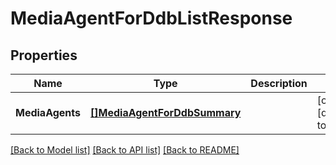 # MediaAgentForDdbListResponse

## Properties
Name | Type | Description | Notes
------------ | ------------- | ------------- | -------------
**MediaAgents** | [**[]MediaAgentForDdbSummary**](MediaAgentForDDBSummary.md) |  | [optional] [default to null]

[[Back to Model list]](../README.md#documentation-for-models) [[Back to API list]](../README.md#documentation-for-api-endpoints) [[Back to README]](../README.md)

